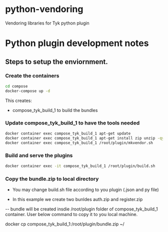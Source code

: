 # python-vendoring
Vendoring libraries for Tyk python plugin
# Python plugin development notes


## Steps to setup the enviornment.

### Create the containers
```bash
cd compose
docker-compose up -d
```

This creates:

- compose_tyk_build_1 to build the bundles


### Update compose_tyk_build_1 to have the tools needed
```bash
docker container exec compose_tyk_build_1 apt-get update
docker container exec compose_tyk_build_1 apt-get install zip unzip -qy
docker container exec compose_tyk_build_1 /root/plugin/mkvendor.sh
```

### Build and serve the plugins
```bash
docker container exec -it compose_tyk_build_1 /root/plugin/build.sh
```


### Copy the bundle.zip to local directory

- You may change build.sh file according to you plugin (.json and py file)

- In this example we create two bunldes auth.zip and register.zip

-- bundle will be created insdie /root/plugin folder of compose_tyk_build_1 container. User below command to copy it to you local machine.

docker cp compose_tyk_build_1:/root/plugin/bundle.zip ~/<your folder>